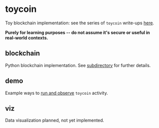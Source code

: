 # toycoin

Toy blockchain implementation: see the series of `toycoin` write-ups [here](https://tkuriyama.github.io/).

**Purely for learning purposes -- do not assume it's secure or useful in real-world contexts.**



## blockchain

Python blockchain implementation. See [subdirectory](https://github.com/tkuriyama/toycoin/tree/master/blockchain) for further details.

## demo

Example ways to [run and observe](https://github.com/tkuriyama/toycoin/tree/master/demo) `toycoin` activity.


## viz

Data visualization planned, not yet implemented.

